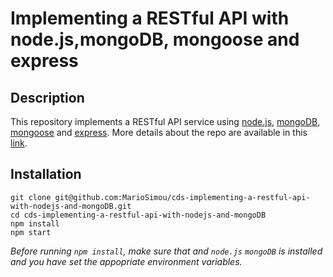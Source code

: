 # Implementing a RESTful API with node.js,mongoDB, mongoose and express

## Description

This repository implements a RESTful API service using [node.js](https://nodejs.org/en/), [mongoDB](https://www.mongodb.com/), [mongoose](https://mongoosejs.com/) and [express](https://expressjs.com/). More details about the repo are available in this [link](https://coredatascience.herokuapp.com/category/web-development/5d8f4f9c4e9fa3001752d031).

## Installation

```
git clone git@github.com:MarioSimou/cds-implementing-a-restful-api-with-nodejs-and-mongoDB.git
cd cds-implementing-a-restful-api-with-nodejs-and-mongoDB
npm install
npm start
```
*Before running ```npm install```, make sure that and `node.js` `mongoDB` is installed and you have set the appopriate environment variables.*
